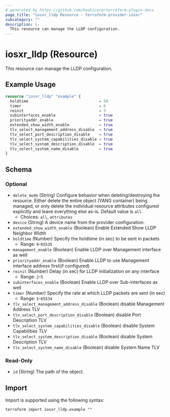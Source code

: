 ```yaml
---
# generated by https://github.com/hashicorp/terraform-plugin-docs
page_title: "iosxr_lldp Resource - terraform-provider-iosxr"
subcategory: ""
description: |-
  This resource can manage the LLDP configuration.
---
```


# iosxr_lldp (Resource)

This resource can manage the LLDP configuration.

## Example Usage

```terraform
resource "iosxr_lldp" "example" {
  holdtime                               = 50
  timer                                  = 6
  reinit                                 = 3
  subinterfaces_enable                   = true
  priorityaddr_enable                    = true
  extended_show_width_enable             = true
  tlv_select_management_address_disable  = true
  tlv_select_port_description_disable    = true
  tlv_select_system_capabilities_disable = true
  tlv_select_system_description_disable  = true
  tlv_select_system_name_disable         = true
}
```

<!-- schema generated by tfplugindocs -->
## Schema

### Optional

- `delete_mode` (String) Configure behavior when deleting/destroying the resource. Either delete the entire object (YANG container) being managed, or only delete the individual resource attributes configured explicitly and leave everything else as-is. Default value is `all`.
  - Choices: `all`, `attributes`
- `device` (String) A device name from the provider configuration.
- `extended_show_width_enable` (Boolean) Enable Extended Show LLDP Neighbor Width
- `holdtime` (Number) Specify the holdtime (in sec) to be sent in packets
  - Range: `0`-`65535`
- `management_enable` (Boolean) Enable LLDP over Management interface as well
- `priorityaddr_enable` (Boolean) Enable LLDP to use Management interface address first(if configured)
- `reinit` (Number) Delay (in sec) for LLDP initialization on any interface
  - Range: `2`-`5`
- `subinterfaces_enable` (Boolean) Enable LLDP over Sub-interfaces as well
- `timer` (Number) Specify the rate at which LLDP packets are sent (in sec)
  - Range: `5`-`65534`
- `tlv_select_management_address_disable` (Boolean) disable Management Address TLV
- `tlv_select_port_description_disable` (Boolean) disable Port Description TLV
- `tlv_select_system_capabilities_disable` (Boolean) disable System Capabilities TLV
- `tlv_select_system_description_disable` (Boolean) disable System Description TLV
- `tlv_select_system_name_disable` (Boolean) disable System Name TLV

### Read-Only

- `id` (String) The path of the object.

## Import

Import is supported using the following syntax:

```shell
terraform import iosxr_lldp.example ""
```
